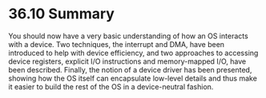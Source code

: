 # 36.10 Summary  

You should now have a very basic understanding of how an OS interacts with a device. Two techniques, the interrupt and DMA, have been introduced to help with device efficiency, and two approaches to accessing device registers, explicit I/O instructions and memory-mapped I/O, have been described. Finally, the notion of a device driver has been presented, showing how the OS itself can encapsulate low-level details and thus make it easier to build the rest of the OS in a device-neutral fashion.  

